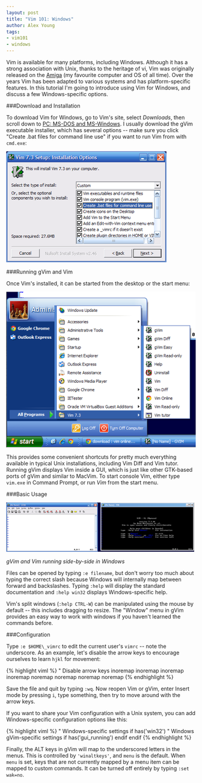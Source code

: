 ```yaml
---
layout: post
title: "Vim 101: Windows"
author: Alex Young
tags:
- vim101
- windows
---
```


Vim is available for many platforms, including Windows.  Although it has a strong association with Unix, thanks to the heritage of vi, Vim was originally released on the [Amiga](http://en.wikipedia.org/wiki/Amiga) (my favourite computer and OS of all time).  Over the years Vim has been adapted to various systems and has platform-specific features.  In this tutorial I'm going to introduce using Vim for Windows, and discuss a few Windows-specific options.

###Download and Installation

To download Vim for Windows, go to Vim's site, select _Downloads_, then scroll down to [PC: MS-DOS and MS-Windows](http://www.vim.org/download.php#pc).  I usually download the gVim executable installer, which has several options -- make sure you click "Create .bat files for command line use" if you want to run Vim from with `cmd.exe`:

![Vim101: Windows installation](/images/posts/vim101-windows-1.png)

###Running gVim and Vim

Once Vim's installed, it can be started from the desktop or the start menu:

![Vim101: Windows installation](/images/posts/vim101-windows-3.png)

This provides some convenient shortcuts for pretty much everything available in typical Unix installations, including Vim Diff and Vim tutor.  Running gVim displays Vim inside a GUI, which is just like other GTK-based ports of gVim and similar to MacVim.   To start console Vim, either type `vim.exe` in Command Prompt, or run _Vim_ from the start menu.

###Basic Usage

![Vim101: gVim and Vim](/images/posts/vim101-windows-2.png)

_gVim and Vim running side-by-side in Windows_

Files can be opened by typing `:e filename`, but don't worry too much about typing the correct slash because Windows will internally map between forward and backslashes.  Typing `:help` will display the standard documentation and `:help win32` displays Windows-specific help.

Vim's split windows (`:help CTRL-W`) can be manipulated using the mouse by default -- this includes dragging to resize.  The "Window" menu in gVim provides an easy way to work with windows if you haven't learned the commands before.

###Configuration

Type `:e $HOME\_vimrc` to edit the current user's `vimrc` -- note the underscore.  As an example, let's disable the arrow keys to encourage ourselves to learn `hjkl` for movement:

{% highlight viml %}
" Disable arrow keys
inoremap  <Up>     <NOP>
inoremap <Down>   <NOP>
inoremap <Left>   <NOP>
inoremap <Right>  <NOP>
noremap  <Up>     <NOP>
noremap  <Down>   <NOP>
noremap  <Left>   <NOP>
noremap  <Right>  <NOP>
{% endhighlight %}

Save the file and quit by typing `:wq`.  Now reopen Vim or gVim, enter Insert mode by pressing `i`, type something, then try to move around with the arrow keys.

If you want to share your Vim configuration with a Unix system, you can add Windows-specific configuration options like this:

{% highlight viml %}
" Windows-specific settings
if has('win32')
  " Windows gVim-specific settings
  if has('gui_running')
  endif
endif
{% endhighlight %}

Finally, the ALT keys in gVim will map to the underscored letters in the menus.  This is controlled by `'winaltkeys'`, and `menu` is the default.  When `menu` is set, keys that are not currently mapped by a menu item can be mapped to custom commands.  It can be turned off entirely by typing `:set wak=no`.
